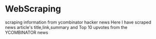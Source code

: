 # WebScraping
scraping information from ycombinator hacker news
Here  I have scraped news article's title,link,summary and Top 10 upvotes from the YCOMBINATOR news
